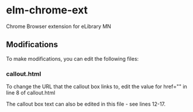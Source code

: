 # elm-chrome-ext
Chrome Browser extension for eLibrary MN

## Modifications
To make modifications, you can edit the following files:

### callout.html
To change the URL that the callout box links to, edit the value for href="" in line 8 of callout.html

The callout box text can also be edited in this file - see lines 12-17.
